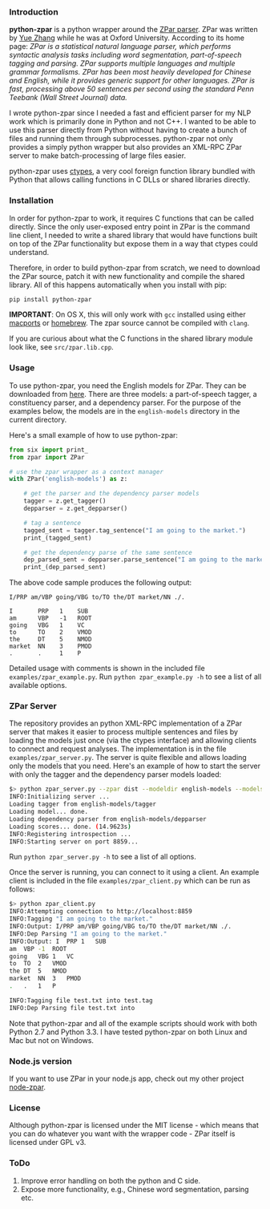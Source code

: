 ### Introduction

**python-zpar** is a python wrapper around the [ZPar parser](http://www.sutd.edu.sg/cmsresource/faculty/yuezhang/zpar.html). ZPar was written by [Yue Zhang](http://www.sutd.edu.sg/yuezhang.aspx) while he was at Oxford University. According to its home page: *ZPar is a statistical natural language parser, which performs syntactic analysis tasks including word segmentation, part-of-speech tagging and parsing. ZPar supports multiple languages and multiple grammar formalisms. ZPar has been most heavily developed for Chinese and English, while it provides generic support for other languages. ZPar is fast, processing above 50 sentences per second using the standard Penn Teebank (Wall Street Journal) data.*

I wrote python-zpar since I needed a fast and efficient parser for my NLP work which is primarily done in Python and not C++. I wanted to be able to use this parser directly from Python without having to create a bunch of files and running them through subprocesses. python-zpar not only provides a simply python wrapper but also provides an XML-RPC ZPar server to make batch-processing of large files easier.

python-zpar uses [ctypes](https://docs.python.org/3.3/library/ctypes.html), a very cool foreign function library bundled with Python that allows calling functions in C DLLs or shared libraries directly.

### Installation
In order for python-zpar to work, it requires C functions that can be called directly. Since the only user-exposed entry point in ZPar is the command line client, I needed to write a shared library that would have functions built on top of the ZPar functionality but expose them in a way that ctypes could understand.

Therefore, in order to build python-zpar from scratch, we need to download the ZPar source, patch it with new functionality and compile the shared library. All of this happens automatically when you install with pip:

```bash
pip install python-zpar
```

**IMPORTANT**: On OS X, this will only work with `gcc` installed using either [macports](http://www.macports.org) or [homebrew](http://brew.sh/). The zpar source cannot be compiled with `clang`.

If you are curious about what the C functions in the shared library module look like, see `src/zpar.lib.cpp`.


### Usage

To use python-zpar, you need the English models for ZPar. They can be downloaded from [here](http://sourceforge.net/projects/zpar). There are three models: a part-of-speech tagger, a constituency parser, and a dependency parser. For the purpose of the examples below, the models are in the `english-models` directory in the current directory.

Here's a small example of how to use python-zpar:

```python
from six import print_
from zpar import ZPar

# use the zpar wrapper as a context manager
with ZPar('english-models') as z:

    # get the parser and the dependency parser models
    tagger = z.get_tagger()
    depparser = z.get_depparser()

    # tag a sentence
    tagged_sent = tagger.tag_sentence("I am going to the market.")
    print_(tagged_sent)

    # get the dependency parse of the same sentence
    dep_parsed_sent = depparser.parse_sentence("I am going to the market.")
    print_(dep_parsed_sent)
```

The above code sample produces the following output:

```
I/PRP am/VBP going/VBG to/TO the/DT market/NN ./.

I       PRP   1    SUB
am      VBP   -1   ROOT
going   VBG   1    VC
to      TO    2    VMOD
the     DT    5    NMOD
market  NN    3    PMOD
.       .     1    P
```

Detailed usage with comments is shown in the included file `examples/zpar_example.py`. Run `python zpar_example.py -h` to see a list of all available options.


### ZPar Server
The repository provides an python XML-RPC implementation of a ZPar server that makes it easier to process multiple sentences and files by loading the models just once (via the ctypes interface) and allowing clients to connect and request analyses. The implementation is in the file `examples/zpar_server.py`. The server is quite flexible and allows loading only the models that you need. Here's an example of how to start the server with only the tagger and the dependency parser models loaded:

```bash
$> python zpar_server.py --zpar dist --modeldir english-models --models tagger depparser
INFO:Initializing server ...
Loading tagger from english-models/tagger
Loading model... done.
Loading dependency parser from english-models/depparser
Loading scores... done. (14.9623s)
INFO:Registering introspection ...
INFO:Starting server on port 8859...
```

Run `python zpar_server.py -h` to see a list of all options.


Once the server is running, you can connect to it using a client. An example client is included in the file `examples/zpar_client.py` which can be run as follows:

```bash
$> python zpar_client.py
INFO:Attempting connection to http://localhost:8859
INFO:Tagging "I am going to the market."
INFO:Output: I/PRP am/VBP going/VBG to/TO the/DT market/NN ./.
INFO:Dep Parsing "I am going to the market."
INFO:Output: I  PRP 1   SUB
am  VBP -1  ROOT
going   VBG 1   VC
to  TO  2   VMOD
the DT  5   NMOD
market  NN  3   PMOD
.   .   1   P

INFO:Tagging file test.txt into test.tag
INFO:Dep Parsing file test.txt into

```

Note that python-zpar and all of the example scripts should work with both Python 2.7 and Python 3.3. I have tested python-zpar on both Linux and Mac but not on Windows.

### Node.js version
If you want to use ZPar in your node.js app, check out my other project [node-zpar](http://github.com/EducationalTestingService/node-zpar).


### License

Although python-zpar is licensed under the MIT license - which means that you can do whatever you want with the wrapper code - ZPar itself is licensed under GPL v3.


### ToDo

1. Improve error handling on both the python and C side.
2. Expose more functionality, e.g., Chinese word segmentation, parsing etc.
